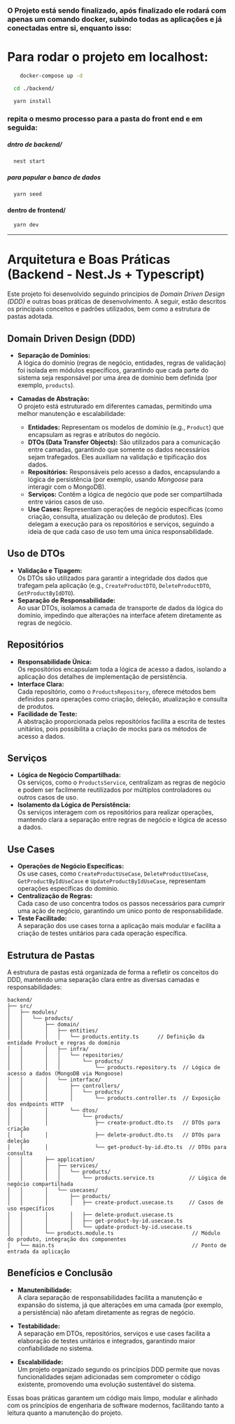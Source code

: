 
### O Projeto está sendo finalizado, após finalizado ele rodará com apenas um comando docker, subindo todas as aplicações e já conectadas entre si, enquanto isso: 


# Para rodar o projeto em localhost:

```bash
    docker-compose up -d 
```

```bash
  cd ./backend/ 
```

```bash
  yarn install 
```

### repita o mesmo processo para a pasta do front end e em seguida:

##### dntro de backend/

```bash
  nest start
```


##### para popular o banco de dados
```bash
  yarn seed
```


#### dentro de frontend/
```bash
  yarn dev
```

---

# Arquitetura e Boas Práticas (Backend - Nest.Js + Typescript)

Este projeto foi desenvolvido seguindo princípios de *Domain Driven Design (DDD)* e outras boas práticas de desenvolvimento. A seguir, estão descritos os principais conceitos e padrões utilizados, bem como a estrutura de pastas adotada.

## Domain Driven Design (DDD)

- **Separação de Domínios:**  
  A lógica do domínio (regras de negócio, entidades, regras de validação) foi isolada em módulos específicos, garantindo que cada parte do sistema seja responsável por uma área de domínio bem definida (por exemplo, `products`).

- **Camadas de Abstração:**  
  O projeto está estruturado em diferentes camadas, permitindo uma melhor manutenção e escalabilidade:
  - **Entidades:** Representam os modelos de domínio (e.g., `Product`) que encapsulam as regras e atributos do negócio.
  - **DTOs (Data Transfer Objects):** São utilizados para a comunicação entre camadas, garantindo que somente os dados necessários sejam trafegados. Eles auxiliam na validação e tipificação dos dados.
  - **Repositórios:** Responsáveis pelo acesso a dados, encapsulando a lógica de persistência (por exemplo, usando *Mongoose* para interagir com o MongoDB).  
  - **Serviços:** Contêm a lógica de negócio que pode ser compartilhada entre vários casos de uso.  
  - **Use Cases:** Representam operações de negócio específicas (como criação, consulta, atualização ou deleção de produtos). Eles delegam a execução para os repositórios e serviços, seguindo a ideia de que cada caso de uso tem uma única responsabilidade.

## Uso de DTOs

- **Validação e Tipagem:**  
  Os DTOs são utilizados para garantir a integridade dos dados que trafegam pela aplicação (e.g., `CreateProductDTO`, `DeleteProductDTO`, `GetProductByIdDTO`).  
- **Separação de Responsabilidade:**  
  Ao usar DTOs, isolamos a camada de transporte de dados da lógica do domínio, impedindo que alterações na interface afetem diretamente as regras de negócio.

## Repositórios

- **Responsabilidade Única:**  
  Os repositórios encapsulam toda a lógica de acesso a dados, isolando a aplicação dos detalhes de implementação de persistência.
- **Interface Clara:**  
  Cada repositório, como o `ProductsRepository`, oferece métodos bem definidos para operações como criação, deleção, atualização e consulta de produtos.  
- **Facilidade de Teste:**  
  A abstração proporcionada pelos repositórios facilita a escrita de testes unitários, pois possibilita a criação de mocks para os métodos de acesso a dados.

## Serviços

- **Lógica de Negócio Compartilhada:**  
  Os serviços, como o `ProductsService`, centralizam as regras de negócio e podem ser facilmente reutilizados por múltiplos controladores ou outros casos de uso.
- **Isolamento da Lógica de Persistência:**  
  Os serviços interagem com os repositórios para realizar operações, mantendo clara a separação entre regras de negócio e lógica de acesso a dados.

## Use Cases

- **Operações de Negócio Específicas:**  
  Os use cases, como `CreateProductUseCase`, `DeleteProductUseCase`, `GetProductByIdUseCase` e `UpdateProductByIdUseCase`, representam operações específicas do domínio.  
- **Centralização de Regras:**  
  Cada caso de uso concentra todos os passos necessários para cumprir uma ação de negócio, garantindo um único ponto de responsabilidade.
- **Teste Facilitado:**  
  A separação dos use cases torna a aplicação mais modular e facilita a criação de testes unitários para cada operação específica.

## Estrutura de Pastas

A estrutura de pastas está organizada de forma a refletir os conceitos do DDD, mantendo uma separação clara entre as diversas camadas e responsabilidades:

```
backend/
├── src/
│   ├── modules/
│   │   └── products/
│   │       ├── domain/
│   │       │   ├── entities/
│   │       │   │   └── products.entity.ts      // Definição da entidade Product e regras do domínio
│   │       │   ├── infra/
│   │       │   │   └── repositories/
│   │       │   │       └── products/
│   │       │   │           └── products.repository.ts  // Lógica de acesso a dados (MongoDB via Mongoose)
│   │       │   └── interface/
│   │       │       ├── controllers/
│   │       │       │   └── products/
│   │       │       │       └── products.controller.ts  // Exposição dos endpoints HTTP
│   │       │       └── dtos/
│   │       │           └── products/
│   │       │               ├── create-product.dto.ts   // DTOs para criação
│   │       │               ├── delete-product.dto.ts   // DTOs para deleção
│   │       │               └── get-product-by-id.dto.ts  // DTOs para consulta
│   │       ├── application/
│   │       │   ├── services/
│   │       │   │   └── products/
│   │       │   │       └── products.service.ts           // Lógica de negócio compartilhada
│   │       │   └── usecases/
│   │       │       ├── products/
│   │       │       │   ├── create-product.usecase.ts     // Casos de uso específicos
│   │       │       │   ├── delete-product.usecase.ts
│   │       │       │   ├── get-product-by-id.usecase.ts
│   │       │       │   └── update-product-by-id.usecase.ts
│   │       └── products.module.ts                         // Módulo do produto, integração dos componentes
│   └── main.ts                                            // Ponto de entrada da aplicação
```

## Benefícios e Conclusão

- **Manutenibilidade:**  
  A clara separação de responsabilidades facilita a manutenção e expansão do sistema, já que alterações em uma camada (por exemplo, a persistência) não afetam diretamente as regras de negócio.

- **Testabilidade:**  
  A separação em DTOs, repositórios, serviços e use cases facilita a elaboração de testes unitários e integrados, garantindo maior confiabilidade no sistema.

- **Escalabilidade:**  
  Um projeto organizado segundo os princípios DDD permite que novas funcionalidades sejam adicionadas sem comprometer o código existente, promovendo uma evolução sustentável do sistema.

Essas boas práticas garantem um código mais limpo, modular e alinhado com os princípios de engenharia de software modernos, facilitando tanto a leitura quanto a manutenção do projeto.

